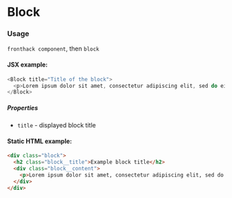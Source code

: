 # Block

### Usage

`fronthack component`, then `block`

#### JSX example:

```js
<Block title="Title of the block">
  <p>Lorem ipsum dolor sit amet, consectetur adipiscing elit, sed do eiusmod tempor incididunt ut labore et dolore magna aliqua. Ut enim ad minim veniam</p>
</Block>
```

##### Properties

* `title` - displayed block title


#### Static HTML example:

```html
<div class="block">
  <h2 class="block__title">Example block title</h2>
  <div class="block__content">
    <p>Lorem ipsum dolor sit amet, consectetur adipiscing elit, sed do eiusmod tempor incididunt ut labore et dolore magna aliqua. Ut enim ad minim veniam</p>
  </div>
</div>
```